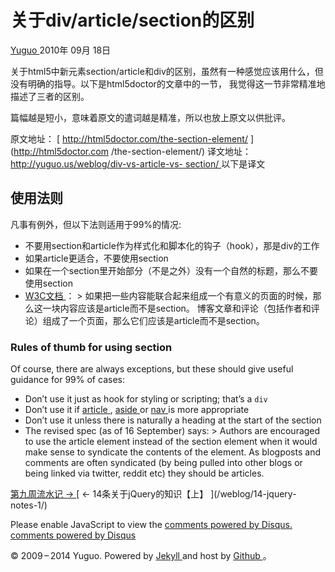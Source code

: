 #  关于div/article/section的区别

[ Yuguo ](http://yuguo.us) 2010年 09月 18日

关于html5中新元素section/article和div的区别，虽然有一种感觉应该用什么，但没有明确的指导。以下是html5doctor的文章中的一节，
我觉得这一节非常精准地描述了三者的区别。

篇幅越是短小，意味着原文的遣词越是精准，所以也放上原文以供批评。

原文地址： [ http://html5doctor.com/the-section-element/ ](http://html5doctor.com
/the-section-element/) 译文地址： [ http://yuguo.us/weblog/div-vs-article-vs-
section/ ](http://yuguo.us/weblog/div-vs-article-vs-section/) 以下是译文

##  使用法则

凡事有例外，但以下法则适用于99%的情况:

  * 不要用section和article作为样式化和脚本化的钩子（hook），那是div的工作 
  * 如果article更适合，不要使用section 
  * 如果在一个section里开始部分（不是之外）没有一个自然的标题，那么不要使用section 
  * [ W3C文档 ](http://www.whatwg.org/specs/web-apps/current-work/multipage/semantics.html) ： > 如果把一些内容能联合起来组成一个有意义的页面的时候，那么这一块内容应该是article而不是section。 博客文章和评论（包括作者和评论）组成了一个页面，那么它们应该是article而不是section。 

###  Rules of thumb for using section

Of course, there are always exceptions, but these should give useful guidance
for 99% of cases:

  * Don’t use it just as hook for styling or scripting; that’s a ` div `
  * Don’t use it if [ article ](http://www.whatwg.org/specs/web-apps/current-work/multipage/semantics.html#the-article-element) , [ aside ](http://www.whatwg.org/specs/web-apps/current-work/multipage/semantics.html#the-nav-element) or [ nav ](http://www.whatwg.org/specs/web-apps/current-work/multipage/semantics.html#the-nav-element) is more appropriate 
  * Don’t use it unless there is naturally a heading at the start of the section 
  * The revised spec (as of 16 September) says: > Authors are encouraged to use the article element instead of the section element when it would make sense to syndicate the contents of the element. As blogposts and comments are often syndicated (by being pulled into other blogs or being linked via twitter, reddit etc) they should be articles. 

[ 第九周流水记 → ](/weblog/week-9/) [ ← 14条关于jQuery的知识【上】 ](/weblog/14-jquery-
notes-1/)

Please enable JavaScript to view the [ comments powered by Disqus.
](http://disqus.com/?ref_noscript) [ comments powered by  Disqus
](http://disqus.com)

© 2009 – 2014 Yuguo. Powered by [ Jekyll ](https://github.com/mojombo/jekyll)
and host by [ Github ](https://github.com/yuguo) 。

